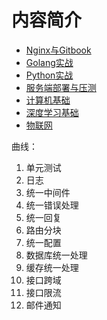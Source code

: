 # 内容简介

* [Nginx与Gitbook](Nginx与Gitbook/README.md)
* [Golang实战](Golang实战/README.md)
* [Python实战](Python实战/README.md)
* [服务端部署与压测](服务端部署与压测/README.md)
* [计算机基础](计算机基础/README.md)
* [深度学习基础](深度学习基础/README.md)
* [物联网](物联网/物联网涉及技术点分析.md)

曲线：

1. 单元测试
2. 日志
3. 统一中间件
4. 统一错误处理
5. 统一回复
6. 路由分块
7. 统一配置
8. 数据库统一处理
9. 缓存统一处理
10. 接口跨域
11. 接口限流
12. 邮件通知

